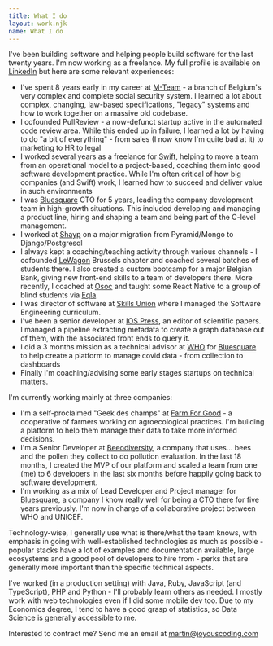 ```yaml
---
title: What I do
layout: work.njk
name: What I do
---
```


I've been building software and helping people build software for the last twenty years. I'm now working as a freelance. My full profile is available on [LinkedIn](https://www.linkedin.com/in/martinvanaken/) but here are some relevant experiences:

- I've spent 8 years early in my career at [M-Team](https://www.mloz.be) - a branch of Belgium's very complex and complete social security system. I learned a lot about complex, changing, law-based specifications, "legacy" systems and how to work together on a massive old codebase.
- I cofounded PullReview - a now-defunct startup active in the automated code review area. While this ended up in failure, I learned a lot by having to do "a bit of everything" - from sales (I now know I'm quite bad at it) to marketing to HR to legal
- I worked several years as a freelance for [Swift](http://swift.com), helping to move a team from an operational model to a project-based, coaching them into good software development practice. While I'm often critical of how big companies (and Swift) work, I learned how to succeed and deliver value in such environments
- I was [Bluesquare](bluesquarehub.com) CTO for 5 years, leading the company development team in high-growth situations. This included developing and managing a product line, hiring and shaping a team and being part of the C-level management.
- I worked at [Shayp](shayp.com) on a major migration from Pyramid/Mongo to Django/Postgresql
- I always kept a coaching/teaching activity through various channels - I cofounded [LeWagon](http://lewagon.com) Brussels chapter and coached several batches of students there. I also created a custom bootcamp for a major Belgian Bank, giving new front-end skills to a team of developers there. More recently, I coached at [Osoc](https://osoc.be/) and taught some React Native to a group of blind students via [Eqla](https://eqla.be).
- I was director of software at [Skills Union](https://www.skillsunion.com) where I managed the Software Engineering curriculum.
- I've been a senior developer at [IOS Press](https://www.iospress.com), an editor of scientific papers. I managed a pipeline extracting metadata to create a graph database out of them, with the associated front ends to query it.
- I did a 3 months mission as a technical advisor at [WHO](https://www.who.int) for [Bluesquare](bluesquarehub.com) to help create a platform to manage covid data - from collection to dashboards
- Finally I'm coaching/advising some early stages startups on technical matters.

I'm currently working mainly at three companies:

- I'm a self-proclaimed "Geek des champs" at [Farm For Good](https://www.farmforgood.org) - a cooperative of farmers working on agroecological practices. I'm building a platform to help them manage their data to take more informed decisions.
- I'm a Senior Developer at [Beeodiversity](https://beeodiversity.com), a company that uses... bees and the pollen they collect to do pollution evaluation. In the last 18 months, I created the MVP of our platform and scaled a team from one (me) to 6 developers in the last six months before happily going back to software development.
- I'm working as a mix of Lead Developer and Project manager for [Bluesquare](https://www.bluesquarehub.com), a company I know really well for being a CTO there for five years previously. I'm now in charge of a collaborative project between WHO and UNICEF.

Technology-wise, I generally use what is there/what the team knows, with emphasis in going with well-established technologies as much as possible - popular stacks have a lot of examples and documentation available, large ecosystems and a good pool of developers to hire from - perks that are generally more important than the specific technical aspects.

I've worked (in a production setting) with Java, Ruby, JavaScript (and TypeScript), PHP and Python - I'll probably learn others as needed. I mostly work with web technologies even if I did some mobile dev too. Due to my Economics degree, I tend to have a good grasp of statistics, so Data Science is generally accessible to me.

Interested to contract me? Send me an email at [martin@joyouscoding.com](mailto:martin@joyouscoding.com)
